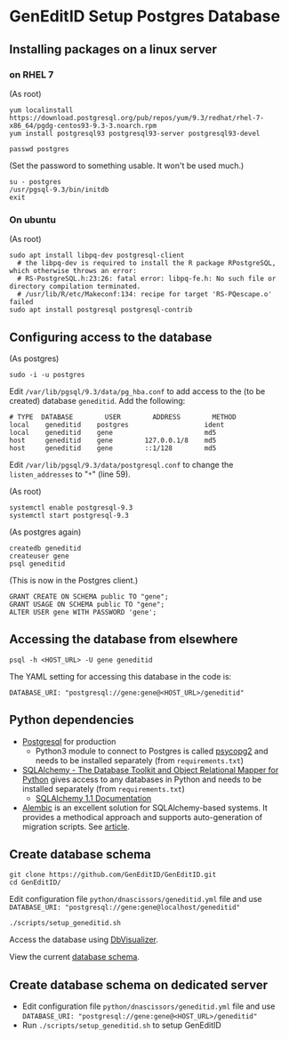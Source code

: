 # GenEditID Setup Postgres Database


## Installing packages on a linux server

### on RHEL 7
(As root)
```
yum localinstall https://download.postgresql.org/pub/repos/yum/9.3/redhat/rhel-7-x86_64/pgdg-centos93-9.3-3.noarch.rpm
yum install postgresql93 postgresql93-server postgresql93-devel

passwd postgres
```

(Set the password to something usable. It won't be used much.)

```
su - postgres
/usr/pgsql-9.3/bin/initdb
exit
```

### On ubuntu
(As root)
```
sudo apt install libpq-dev postgresql-client
  # the libpq-dev is required to install the R package RPostgreSQL, which otherwise throws an error:
  # RS-PostgreSQL.h:23:26: fatal error: libpq-fe.h: No such file or directory compilation terminated.
  # /usr/lib/R/etc/Makeconf:134: recipe for target 'RS-PQescape.o' failed
sudo apt install postgresql postgresql-contrib
```

## Configuring access to the database

(As postgres)
```
sudo -i -u postgres
```

Edit `/var/lib/pgsql/9.3/data/pg_hba.conf` to add access to the (to be created) database `geneditid`. Add the following:
```
# TYPE  DATABASE        USER        ADDRESS        METHOD
local    geneditid    postgres                   ident
local    geneditid    gene                       md5
host     geneditid    gene        127.0.0.1/8    md5
host     geneditid    gene        ::1/128        md5
```

Edit `/var/lib/pgsql/9.3/data/postgresql.conf` to change the `listen_addresses` to "`*`" (line 59).

(As root)
```
systemctl enable postgresql-9.3
systemctl start postgresql-9.3
```

(As postgres again)
```
createdb geneditid
createuser gene
psql geneditid
```

(This is now in the Postgres client.)
```
GRANT CREATE ON SCHEMA public TO "gene";
GRANT USAGE ON SCHEMA public TO "gene";
ALTER USER gene WITH PASSWORD 'gene';
```

## Accessing the database from elsewhere

```
psql -h <HOST_URL> -U gene geneditid
```

The YAML setting for accessing this database in the code is:
```
DATABASE_URI: "postgresql://gene:gene@<HOST_URL>/geneditid"
```

## Python dependencies
- [Postgresql](https://www.postgresql.org/) for production
  - Python3 module to connect to Postgres is called [psycopg2](http://initd.org/psycopg/) and needs to be installed separately (from `requirements.txt`)
- [SQLAlchemy - The Database Toolkit and Object Relational Mapper for Python](http://www.sqlalchemy.org/) gives access to any databases in Python and needs to be installed separately (from `requirements.txt`)
  - [SQLAlchemy 1.1 Documentation](http://docs.sqlalchemy.org/en/rel_1_1/)
- [Alembic](https://bitbucket.org/zzzeek/alembic) is an excellent solution for SQLAlchemy-based systems. It provides a methodical approach and supports auto-generation of migration scripts. See [article](https://www.compose.com/articles/schema-migrations-with-alembic-python-and-postgresql/).


## Create database schema

```
git clone https://github.com/GenEditID/GenEditID.git
cd GenEditID/
```

Edit configuration file `python/dnascissors/geneditid.yml` file and use `DATABASE_URI: "postgresql://gene:gene@localhost/geneditid"`

```
./scripts/setup_geneditid.sh
```

Access the database using [DbVisualizer](http://www.dbvis.com/).

View the current [database schema](db_diagram.pdf).


## Create database schema on dedicated server

- Edit configuration file `python/dnascissors/geneditid.yml` file and use `DATABASE_URI: "postgresql://gene:gene@<HOST_URL>/geneditid"`
- Run `./scripts/setup_geneditid.sh` to setup GenEditID
